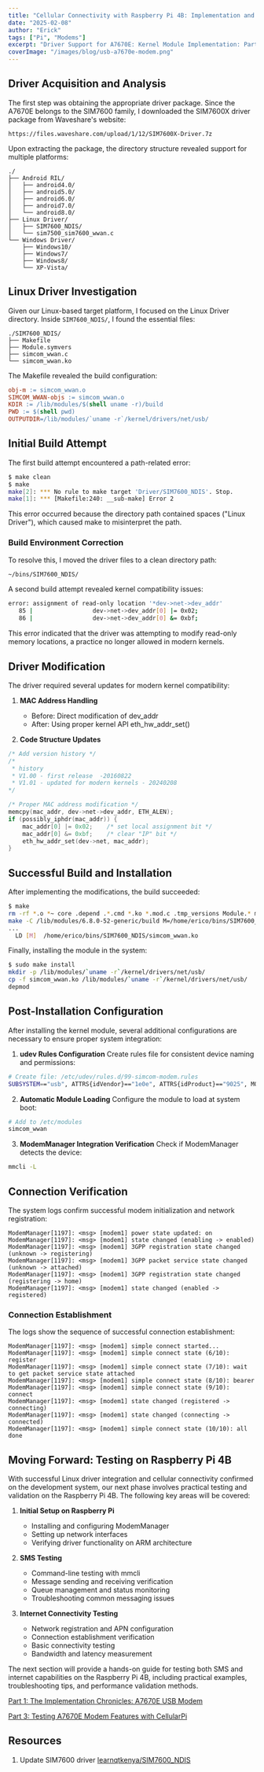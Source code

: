 ```yaml
---
title: "Cellular Connectivity with Raspberry Pi 4B: Implementation and Challenges"
date: "2025-02-08"
author: "Erick"
tags: ["Pi", "Modems"]
excerpt: "Driver Support for A7670E: Kernel Module Implementation: Part 2"
coverImage: "/images/blog/usb-a7670e-modem.png"
---
```



## Driver Acquisition and Analysis

The first step was obtaining the appropriate driver package. Since the A7670E belongs to the SIM7600 family, I downloaded the SIM7600X driver package from Waveshare's website:
```
https://files.waveshare.com/upload/1/12/SIM7600X-Driver.7z
```

Upon extracting the package, the directory structure revealed support for multiple platforms:
```
./
├── Android RIL/
│   ├── android4.0/
│   ├── android5.0/
│   ├── android6.0/
│   ├── android7.0/
│   └── android8.0/
├── Linux Driver/
│   ├── SIM7600_NDIS/
│   └── sim7500_sim7600_wwan.c
└── Windows Driver/
    ├── Windows10/
    ├── Windows7/
    ├── Windows8/
    └── XP-Vista/
```

## Linux Driver Investigation

Given our Linux-based target platform, I focused on the Linux Driver directory. Inside `SIM7600_NDIS/`, I found the essential files:
```
./SIM7600_NDIS/
├── Makefile
├── Module.symvers
├── simcom_wwan.c
└── simcom_wwan.ko
```

The Makefile revealed the build configuration:
```makefile
obj-m := simcom_wwan.o
SIMCOM_WWAN-objs := simcom_wwan.o
KDIR := /lib/modules/$(shell uname -r)/build
PWD := $(shell pwd)
OUTPUTDIR=/lib/modules/`uname -r`/kernel/drivers/net/usb/
```

## Initial Build Attempt

The first build attempt encountered a path-related error:
```bash
$ make clean
$ make
make[2]: *** No rule to make target 'Driver/SIM7600_NDIS'. Stop.
make[1]: *** [Makefile:240: __sub-make] Error 2
```

This error occurred because the directory path contained spaces ("Linux Driver"), which caused make to misinterpret the path.

### Build Environment Correction

To resolve this, I moved the driver files to a clean directory path:
```bash
~/bins/SIM7600_NDIS/
```

A second build attempt revealed kernel compatibility issues:
```bash
error: assignment of read-only location '*dev->net->dev_addr'
   85 |                 dev->net->dev_addr[0] |= 0x02;
   86 |                 dev->net->dev_addr[0] &= 0xbf;
```

This error indicated that the driver was attempting to modify read-only memory locations, a practice no longer allowed in modern kernels.

## Driver Modification

The driver required several updates for modern kernel compatibility:

1. **MAC Address Handling**
   - Before: Direct modification of dev_addr
   - After: Using proper kernel API eth_hw_addr_set()

2. **Code Structure Updates**
```c
/* Add version history */
/*
 * history 
 * V1.00 - first release  -20160822
 * V1.01 - updated for modern kernels - 20240208
*/

/* Proper MAC address modification */
memcpy(mac_addr, dev->net->dev_addr, ETH_ALEN);
if (possibly_iphdr(mac_addr)) {
    mac_addr[0] |= 0x02;    /* set local assignment bit */
    mac_addr[0] &= 0xbf;    /* clear "IP" bit */
    eth_hw_addr_set(dev->net, mac_addr);
}
```

## Successful Build and Installation

After implementing the modifications, the build succeeded:
```bash
$ make
rm -rf *.o *~ core .depend .*.cmd *.ko *.mod.c .tmp_versions Module.* modules.order
make -C /lib/modules/6.8.0-52-generic/build M=/home/erico/bins/SIM7600_NDIS modules
...
  LD [M]  /home/erico/bins/SIM7600_NDIS/simcom_wwan.ko
```

Finally, installing the module in the system:
```bash
$ sudo make install
mkdir -p /lib/modules/`uname -r`/kernel/drivers/net/usb/
cp -f simcom_wwan.ko /lib/modules/`uname -r`/kernel/drivers/net/usb/
depmod
```

## Post-Installation Configuration

After installing the kernel module, several additional configurations are necessary to ensure proper system integration:

1. **udev Rules Configuration**
Create rules file for consistent device naming and permissions:
```bash
# Create file: /etc/udev/rules.d/99-simcom-modem.rules
SUBSYSTEM=="usb", ATTRS{idVendor}=="1e0e", ATTRS{idProduct}=="9025", MODE="0666"
```

2. **Automatic Module Loading**
Configure the module to load at system boot:
```bash
# Add to /etc/modules
simcom_wwan
```

3. **ModemManager Integration Verification**
Check if ModemManager detects the device:
```bash
mmcli -L
```

## Connection Verification

The system logs confirm successful modem initialization and network registration:

```log
ModemManager[1197]: <msg> [modem1] power state updated: on
ModemManager[1197]: <msg> [modem1] state changed (enabling -> enabled)
ModemManager[1197]: <msg> [modem1] 3GPP registration state changed (unknown -> registering)
ModemManager[1197]: <msg> [modem1] 3GPP packet service state changed (unknown -> attached)
ModemManager[1197]: <msg> [modem1] 3GPP registration state changed (registering -> home)
ModemManager[1197]: <msg> [modem1] state changed (enabled -> registered)
```

### Connection Establishment

The logs show the sequence of successful connection establishment:

```log
ModemManager[1197]: <msg> [modem1] simple connect started...
ModemManager[1197]: <msg> [modem1] simple connect state (6/10): register
ModemManager[1197]: <msg> [modem1] simple connect state (7/10): wait to get packet service state attached
ModemManager[1197]: <msg> [modem1] simple connect state (8/10): bearer
ModemManager[1197]: <msg> [modem1] simple connect state (9/10): connect
ModemManager[1197]: <msg> [modem1] state changed (registered -> connecting)
ModemManager[1197]: <msg> [modem1] state changed (connecting -> connected)
ModemManager[1197]: <msg> [modem1] simple connect state (10/10): all done
```

## Moving Forward: Testing on Raspberry Pi 4B

With successful Linux driver integration and cellular connectivity confirmed on the development system, our next phase involves practical testing and validation on the Raspberry Pi 4B. The following key areas will be covered:

1. **Initial Setup on Raspberry Pi**
   - Installing and configuring ModemManager
   - Setting up network interfaces
   - Verifying driver functionality on ARM architecture

2. **SMS Testing**
   - Command-line testing with mmcli
   - Message sending and receiving verification
   - Queue management and status monitoring
   - Troubleshooting common messaging issues

3. **Internet Connectivity Testing**
   - Network registration and APN configuration
   - Connection establishment verification
   - Basic connectivity testing
   - Bandwidth and latency measurement

The next section will provide a hands-on guide for testing both SMS and internet capabilities on the Raspberry Pi 4B, including practical examples, troubleshooting tips, and performance validation methods.

[Part 1: The Implementation Chronicles: A7670E USB Modem](https://squared.co.ke/blog/cellular-connectivity-with-raspberry-pi-4b)

[Part 3: Testing A7670E Modem Features with CellularPi](https://squared.co.ke/blog/testing-cellular-connectivity-on-pi4b)

## Resources

1. Update SIM7600 driver [learnqtkenya/SIM7600_NDIS](https://github.com/learnqtkenya/SIM7600_NDIS)